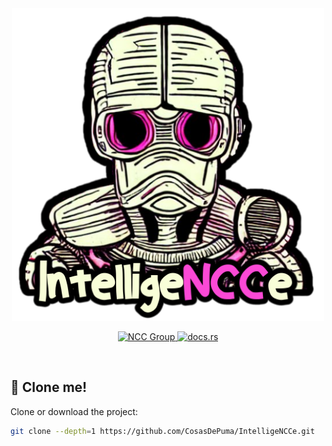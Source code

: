 
<div align="center">
  <img src=".github/readme/artwork/logo_with_title.png" alt="IntelligeNCCe" width="500">
  <br/>
</div>

<p align="center">
    <a href="https://www.nccgroup.com/">
        <img src="https://img.shields.io/badge/Develop%20by-NCC%20Group-293277?style=for-the-badge" alt="NCC Group" />
    </a>
    <a href="https://docs.rs/intelligencce/latest/">
        <img alt="docs.rs" src="https://img.shields.io/docsrs/intelligencce/latest?style=for-the-badge">
    </a>
</p>
<br>

## 📼 Clone me!

Clone or download the project:

```sh
git clone --depth=1 https://github.com/CosasDePuma/IntelligeNCCe.git
```
